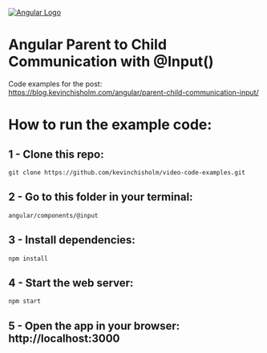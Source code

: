 [![Angular Logo](https://sub1.kevinchisholm.com/blog/images/angularjs-logo-small.png)](https://blog.kevinchisholm.com/angular/parent-child-communication-input/)

# Angular Parent to Child Communication with @Input()
Code examples for the post: https://blog.kevinchisholm.com/angular/parent-child-communication-input/

# How to run the example code:

## 1 - Clone this repo:

```
git clone https://github.com/kevinchisholm/video-code-examples.git
```
##  2 - Go to this folder in your terminal:

```
angular/components/@input
```

## 3 - Install dependencies:

```
npm install
```

## 4 - Start the web server:

```
npm start
```

## 5 - Open the app in your browser: **http://localhost:3000**



